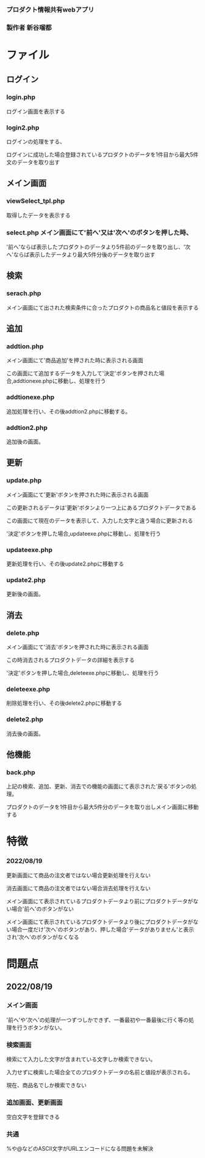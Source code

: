 ### プロダクト情報共有webアプリ

### 製作者 新谷瑠都

# ファイル

## ログイン

### login.php 

ログイン画面を表示する

### login2.php 

ログインの処理をする、 

ログインに成功した場合登録されているプロダクトのデータを1件目から最大5件文のデータを取り出す

## メイン画面
### viewSelect_tpl.php 

取得したデータを表示する

### select.php メイン画面にて'前へ'又は'次へ'のボタンを押した時、

'前へ'ならば表示したプロダクトのデータより5件前のデータを取り出し、'次へ'ならば表示したデータより最大5件分後のデータを取り出す


## 検索
### serach.php 

メイン画面にて出された検索条件に合ったプロダクトの商品名と値段を表示する

## 追加
### addtion.php 

メイン画面にて'商品追加'を押された時に表示される画面

この画面にて追加するデータを入力して'決定'ボタンを押された場合,addtionexe.phpに移動し、処理を行う

### addtionexe.php 

追加処理を行い、その後addtion2.phpに移動する。

### addtion2.php

追加後の画面。

## 更新
### update.php 

メイン画面にて'更新'ボタンを押された時に表示される画面

この更新されるデータは'更新'ボタンより一つ上にあるプロダクトデータである

この画面にて現在のデータを表示して、入力した文字と違う場合に更新される

'決定'ボタンを押した場合,updateexe.phpに移動し、処理を行う

### updateexe.php 

更新処理を行い、その後update2.phpに移動する

### update2.php 

更新後の画面。


## 消去
### delete.php 

メイン画面にて'消去'ボタンを押された時に表示される画面

この時消去されるプロダクトデータの詳細を表示する

'決定'ボタンを押した場合,deleteexe.phpに移動し、処理を行う

### deleteexe.php

削除処理を行い、その後delete2.phpに移動する

### delete2.php

消去後の画面。


## 他機能

### back.php

上記の検索、追加、更新、消去での機能の画面にて表示された'戻る'ボタンの処理。

プロダクトのデータを1件目から最大5件分のデータを取り出しメイン画面に移動する



# 特徴
### 2022/08/19
更新画面にて商品の注文者ではない場合更新処理を行えない

消去画面にて商品の注文者ではない場合消去処理を行えない

メイン画面にて表示されているプロダクトデータより前にプロダクトデータがない場合'前へ'のボタンがない

メイン画面にて表示されているプロダクトデータより後にプロダクトデータがない場合一度だけ'次へ'のボタンがあり、押した場合'データがありません'と表示され'次へ'のボタンがなくなる

# 問題点
## 2022/08/19
### メイン画面
'前へ'や'次へ'の処理が一つずつしかできず、一番最初や一番最後に行く等の処理を行うボタンがない。


### 検索画面
検索にて入力した文字が含まれている文字しか検索できない。

入力せずに検索した場合全てのプロダクトデータの名前と値段が表示される。

現在、商品名でしか検索できない


### 追加画面、更新画面
空白文字を登録できる

### 共通
%や@などのASCII文字がURLエンコードになる問題を未解決
